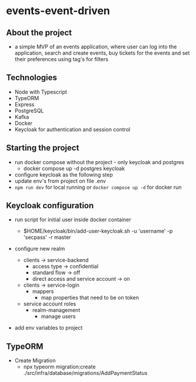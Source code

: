 # events-event-driven

## About the project

- a simple MVP of an events application, where user can log into the application, search and create events, buy tickets for the events and set their preferences using tag's for filters

## Technologies

- Node with Typescript
- TypeORM
- Express
- PostgreSQL
- Kafka
- Docker
- Keycloak for authentication and session control

## Starting the project
- run docker compose without the project - only keycloak and postgres
    - docker compose up -d postgres keycloak
- configure keycloak as the following step
- update env's from project on file .env
- `npm run dev` for local running or `docker compose up -d` for docker run

## Keycloak configuration
- run script for initial user inside docker container
  - $HOME/keycloak/bin/add-user-keycloak.sh -u 'username' -p 'secpass' -r master
- configure new realm
  - clients -> service-backend
    - access type -> confidential
    - standard flow -> off
    - direct access and service account -> on
  - clients -> service-login
    - mappers
      - map properties that need to be on token
  - service account roles
    - realm-management
      - manage users

- add env variables to project


## TypeORM
- Create Migration
  - npx typeorm migration:create ./src/infra/database/migrations/AddPaymentStatus